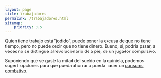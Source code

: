 ```yaml
---
layout: page
title: Trabajadores
permalink: /trabajadores.html
sitemap:
    priority: 0.5
---
```


Quien tiene trabajo está "jodido", puede poner la excusa de que no tiene tiempo, pero no puede decir que no tiene dinero. Bueno, si, podría pasar, a veces no se distingue al revolucionario de a pie, de un jugador compulsivo.

Suponiendo que se gaste la mitad del sueldo en la quiniela, podemos sugerir opciones para que pueda ahorrar o pueda hacer un <a href="consumo-combativo.html">consumo combativo</a>.
